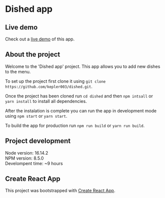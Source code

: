 # Dished app

## Live demo

Check out a [live demo](https://kepler003.github.io/dished/) of this app.

## About the project

Welcome to the 'Dished app' project. This app allows you to add new dishes to the menu.

To set up the project first clone it using `git clone https://github.com/kepler003/dished.git`.

Once the project has been cloned run `cd dished` and then `npm intsall` or `yarn install` to install all dependencies.

After the instalation is complete you can run the app in development mode using `npm start` or `yarn start`.

To build the app for production run `npm run build` or `yarn run build`.

## Project development

Node version: 16.14.2\
NPM version: 8.5.0\
Develompent time: ~9 hours

## Create React App

This project was bootstrapped with [Create React App](https://github.com/facebook/create-react-app).
